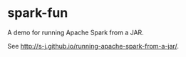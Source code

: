 # spark-fun

A demo for running Apache Spark from a JAR.

See http://s-j.github.io/running-apache-spark-from-a-jar/.
